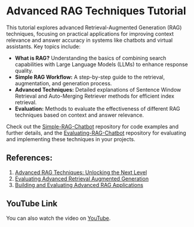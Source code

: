 # Advanced RAG Techniques Tutorial

This tutorial explores advanced Retrieval-Augmented Generation (RAG) techniques, focusing on practical applications for improving context relevance and answer accuracy in systems like chatbots and virtual assistants. Key topics include:

- **What is RAG?** Understanding the basics of combining search capabilities with Large Language Models (LLMs) to enhance response quality.
- **Simple RAG Workflow:** A step-by-step guide to the retrieval, augmentation, and generation process.
- **Advanced Techniques:** Detailed explanations of Sentence Window Retrieval and Auto-Merging Retriever methods for efficient index retrieval.
- **Evaluation:** Methods to evaluate the effectiveness of different RAG techniques based on context and answer relevance.

Check out the [Simple-RAG-Chatbot](https://github.com/Faridghr/Simple-RAG-Chatbot) repository for code examples and further details, and the [Evaluating-RAG-Chatbot](https://github.com/Faridghr/Evaluate-RAG-Pipeline) repository for evaluating and implementing these techniques in your projects.

## References:
1. [Advanced RAG Techniques: Unlocking the Next Level](https://medium.com/@krtarunsingh/advanced-rag-techniques-unlocking-the-next-level-040c205b95bc)
2. [Evaluating Advanced Retrieval Augmented Generation](https://medium.com/@techsachin/evaluating-advanced-retrieval-augmented-generation-comparisons-and-evaluations-of-various-rag-32fea2de155a)
3. [Building and Evaluating Advanced RAG Applications](https://www.deeplearning.ai/short-courses/building-evaluating-advanced-rag/)

## YouTube Link
You can also watch the video on [YouTube](https://youtu.be/e6QAers00z0).